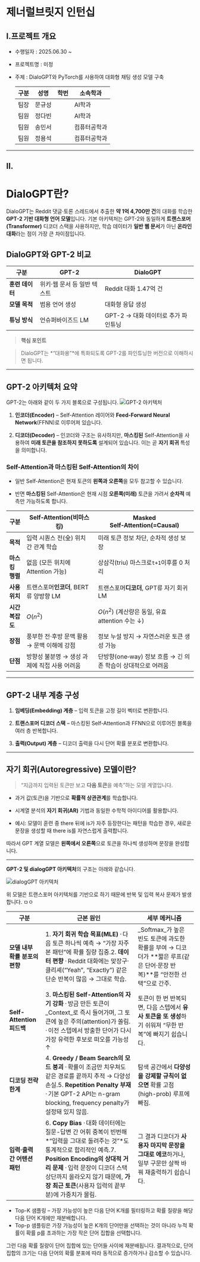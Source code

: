 # 제너럴브릿지 인턴십 

## I.프로젝트 개요
- 수행일자 : 2025.06.30 ~
- 프로젝트명 : 미정
- 주제 : DialoGPT와 PyTorch를 사용하여 대화형 채팅 생성 모델 구축
  
    | 구분 | 성명 | 학번 | 소속학과 |     
    |-----|-----|----|----|
    | 팀장 | 문규성 | | AI학과 |
    | 팀원 | 정다빈 | | AI학과 |
    | 팀원 | 송민서 | | 컴퓨터공학과 |
    | 팀원 | 정용석 | | 컴퓨터공학과 |
---
## II.


# **DialoGPT란?**

  

DialoGPT는 Reddit 댓글·토론 스레드에서 추출한 **약 1억 4,700만 건**의 대화를 학습한 **GPT-2 기반 대화형 언어 모델**입니다. 기본 아키텍처는 GPT-2와 동일하게 **트랜스포머(Transformer)** 디코더 스택을 사용하지만, 학습 데이터가 **일반 웹 문서**가 아닌 **온라인 대화**라는 점이 가장 큰 차이점입니다.

  

## **DialoGPT와 GPT-2 비교**

|**구분**|**GPT-2**|**DialoGPT**|
|---|---|---|
|**훈련 데이터**|위키·웹 문서 등 일반 텍스트|Reddit 대화 1.47억 건|
|**모델 목적**|범용 언어 생성|대화형 응답 생성|
|**튜닝 방식**|언슈퍼바이즈드 LM|GPT-2 → 대화 데이터로 추가 파인튜닝|

> **핵심 포인트**

> DialoGPT는 *“대화용”*에 특화되도록 GPT-2를 파인튜닝한 버전으로 이해하시면 됩니다.

---

## **GPT-2 아키텍처 요약**

GPT-2는 아래와 같이 두 가지 블록으로 구성됩니다.
![GPT-2 아키텍처](file:///Users/jeong-yongseog/Desktop/DialoGPT/%E1%84%80%E1%85%A8%E1%84%8E%E1%85%B3%E1%86%BC.avif)

1. **인코더(Encoder)** – Self-Attention 레이어와 **Feed-Forward Neural Network**(FFNN)로 이루어져 있습니다.
    
2. **디코더(Decoder)** – 인코더와 구조는 유사하지만, **마스킹된** Self-Attention을 사용하여 **미래 토큰을 참조하지 못하도록** 설계되어 있습니다. 이는 곧 **자기 회귀** 특성을 의미합니다.
    

  

### **Self-Attention과 마스킹된 Self-Attention의 차이**

- 일반 Self-Attention은 현재 토큰의 **왼쪽과 오른쪽**을 모두 참고할 수 있습니다.
    
- 반면 **마스킹된** Self-Attention은 현재 시점 **오른쪽(미래)** 토큰을 가려서 **순차적** 예측만 가능하도록 합니다.


| 구분         | Self‑Attention(비마스킹)        | Masked Self‑Attention(=Causal)          |
| ---------- | --------------------------- | --------------------------------------- |
| **목적**     | 입력 시퀀스 전(全) 위치 간 관계 학습      | 미래 토큰 정보 차단, 순차적 생성 보장                  |
| **마스킹 행렬** | 없음 (모든 위치에 Attention 가능)    | 상삼각(triu) 마스크로`t+1`이후를 0 처리           |
| **사용 위치**  | 트랜스포머**인코더**, BERT류 양방향 LM | 트랜스포머**디코더**, GPT류 자기 회귀 LM            |
| **시간 복잡도** | $O(n^2)$                    | $O(n^2)$ (계산량은 동일, 유효 attention 수는 ↓)   |
| **장점**     | 풍부한 전·후방 문맥 활용 → 문맥 이해에 강점  | 정보 누설 방지 → 자연스러운 토큰 생성 가능               |
| **단점**     | 방향성 불분명 → 생성 과제에 직접 사용 어려움  | 단방향(one‑way) 정보 흐름 → 긴 의존 학습이 상대적으로 어려움 |

---

## **GPT-2 내부 계층 구성**

1. **임베딩(Embedding) 계층** – 입력 토큰을 고정 길이 벡터로 변환합니다.
    
2. **트랜스포머 디코더 스택** – 마스킹된 Self-Attention과 FFNN으로 이루어진 블록을 여러 층 반복합니다.
    
3. **출력(Output) 계층** – 디코더 출력을 다시 단어 확률 분포로 변환합니다.
    

---

## **자기 회귀(Autoregressive) 모델이란?**

  

> “지금까지 입력된 토큰만 보고 **다음 토큰**을 예측”하는 모델 계열입니다.

  

- 과거 값(토큰)을 기반으로 **확률적 상관관계**를 학습합니다.
    
- 시계열 분석의 **자기 회귀(AR)** 기법과 동일한 수학적 아이디어를 활용합니다.
    
- 예시: 모델이 훈련 중 there 뒤에 is가 자주 등장한다는 패턴을 학습한 경우, 새로운 문장을 생성할 때 there is를 자연스럽게 출력합니다.
    

  

따라서 GPT 계열 모델은 **왼쪽에서 오른쪽**으로 토큰을 하나씩 생성하며 문장을 완성합니다.

---

**GPT-2 및 dialogGPT 아키텍처**의 구조는 아래와 같습니다.


![dialogGPT 아키텍처](file:///Users/jeong-yongseog/Desktop/DialoGPT/%E1%84%8B%E1%85%A1%E1%84%8F%E1%85%B5%E1%84%90%E1%85%A6%E1%86%A8%E1%84%8E%E1%85%A5.avif)


위 모델은 트랜스포머 아키텍처를 기반으로 하기 때문에 반복 및 입력 복사 문제가 발생합니다.
ㅁㅇ

| **구분**                 | **근본 원인**                                                                                                                                                                                    | **세부 메커니즘**                                                                   |
| ---------------------- | -------------------------------------------------------------------------------------------------------------------------------------------------------------------------------------------- | ----------------------------------------------------------------------------- |
| **모델 내부 확률 분포의 편향**    | 1. **자기 회귀 학습 목표(MLE)**  · 다음 토큰 하나씩 예측 → “가장 자주 본 패턴”에 확률 질량 집중.2. **데이터 편향**  · Reddit 대화에는 맞장구·클리셰(“Yeah”, “Exactly”) 같은 단순 반복이 많음 → 그대로 학습.                                              | _Softmax_가 높은 빈도 토큰에 과도한 확률을 부여 → 디코더가 **짧은 루프(같은 단어·문장 반복)**를 “안전한 선택”으로 간주. |
| **Self-Attention 피드백** | 3. **마스킹된 Self-Attention의 자기 강화**  · 방금 만든 토큰이 _Context_로 즉시 들어가며, 그 토큰에 높은 주의(attention)가 쏠림.  · 이전 스텝에서 방출한 단어가 다시 가장 유력한 후보로 떠오를 가능성 ↑                                                    | 토큰이 한 번 반복되면, 다음 스텝에서 **유사 토큰을 또 생성**하기 쉬워져 “무한 반복”에 빠지기 쉽습니다.                |
| **디코딩 전략 한계**          | 4. **Greedy / Beam Search의 모드 붕괴**  · 확률이 조금만 치우쳐도 같은 경로를 끝까지 추적 → 다양성 손실.5. **Repetition Penalty 부재**  · 기본 GPT-2 API는 n-gram blocking, frequency penalty가 설정돼 있지 않음.                       | 탐색 공간에서 **다양성을 강제할 규칙이 없으면** 확률 고점(high-prob) 루프에 빠짐.                         |
| **입력·출력 간 어텐션 패턴**     | 6. **Copy Bias**  · 대화 데이터에는 질문-답변 간 어휘 중복이 빈번해 *“입력을 그대로 돌려주는 것”*도 통계적으로 합리적인 예측.7. **Position Encoding의 상대적 거리 문제**  · 입력 문장이 디코더 스택 상단까지 올라오지 않기 때문에, **가장 최근 토큰**(사용자 입력의 끝부분)에 가중치가 몰림. | 그 결과 디코더가 **사용자 마지막 문장을 그대로 에코**하거나, 일부 구문만 살짝 바꿔 재출력하기 쉽습니다.                 |

- Top-K 샘플링 – 가장 가능성이 높은 다음 단어 K개를 필터링하고 확률 질량을 해당 다음 단어 K개에만 재분배합니다.
- Top-p 샘플링은 가장 가능성이 높은 K개의 단어만을 선택하는 것이 아니라 누적 확률이 확률 p를 초과하는 가장 작은 단어 집합을 선택합니다.

그런 다음 확률 질량이 단어 집합에 있는 단어들 사이에 재분배됩니다. 결과적으로, 단어 집합의 크기는 다음 단어의 확률 분포에 따라 동적으로 증가하거나 감소할 수 있습니다.